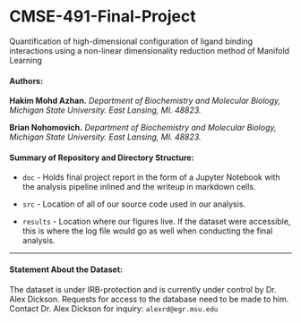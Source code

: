 # CMSE-491-Final-Project
Quantification of high-dimensional configuration of ligand binding interactions using a non-linear dimensionality reduction method of Manifold Learning
#### Authors:  
 
**Hakim Mohd Azhan.** *Department of Biochemistry and Molecular Biology, Michigan State University. East Lansing, MI. 48823.*

**Brian Nohomovich.** *Department of Biochemistry and Molecular Biology, Michigan State University. East Lansing, MI. 48823.*

#### Summary of Repository and Directory Structure:  
 
* `doc` - Holds final project report in the form of a Jupyter Notebook with the analysis pipeline inlined and the writeup in markdown cells.

* `src` - Location of all of our source code used in our analysis. 

* `results` - Location where our figures live. If the dataset were accessible, this is where the log file would go as well when conducting the final analysis.


---

#### Statement About the Dataset:

The dataset is under IRB-protection and is currently under control by Dr. Alex Dickson. Requests for access to the database need to be made to him. Contact Dr. Alex Dickson for inquiry: `alexrd@egr.msu.edu`
